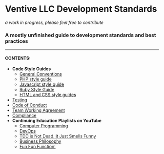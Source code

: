 # Ventive LLC Development Standards

*a work in progress, please feel free to contribute*

### A mostly unfinished guide to development standards and best practices

-----------------------------------------------------------------
#### CONTENTS:

- **Code Style Guides**
  - [General Conventions](http://standards.getventive.com/conventions)
  - [PHP style guide](http://standards.getventive.com/php-guide)
  - [Javascript style guide](http://standards.getventive.com/js-guide)
  - [Ruby Style Guide](http://standards.getventive.com/ruby-guide)
  - [HTML and CSS style guides](http://standards.getventive.com/markup)
- [Testing](http://standards.getventive.com/testing)
- [Code of Conduct](http://standards.getventive.com/conduct)
- [Team Working Agreement](http://standards.getventive.com/working-agreement)
- [Compliance](http://standards.getventive.com/compliance)
- **Continuing Education Playlists on YouTube**
  - [Computer Programming](https://www.youtube.com/playlist?list=PLAVpGyGR5CAzCm5VFFw0mOW-gjznsb04o)
  - [DevOps](https://www.youtube.com/playlist?list=PLAVpGyGR5CAyI82XAU6n-2V8Bjbv2GMtl)
  - [TDD is Not Dead, it Just Smells Funny](https://www.youtube.com/playlist?list=PLAVpGyGR5CAzJMocNAEiYAHM6ROmuOdAF)
  - [Business Philosophy](https://www.youtube.com/playlist?list=PLAVpGyGR5CAwTi9uhs0lXwx-XttF8W7_i)
  - [Fun Fun Function!](https://www.youtube.com/channel/UCO1cgjhGzsSYb1rsB4bFe4Q/videos)
